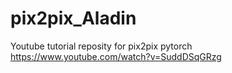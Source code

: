 # pix2pix_Aladin
Youtube tutorial reposity for pix2pix pytorch
https://www.youtube.com/watch?v=SuddDSqGRzg
